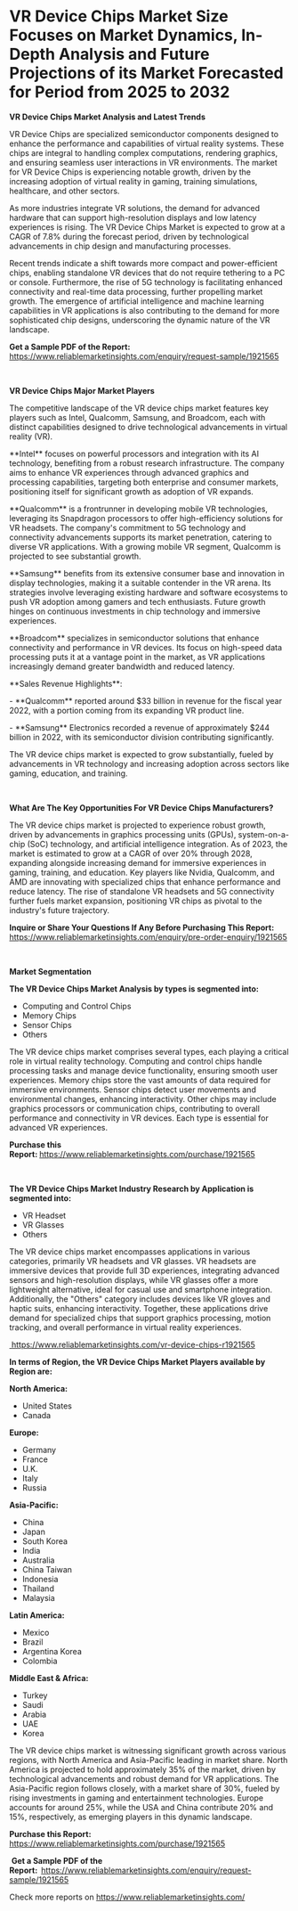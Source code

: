 <p><h1>VR Device Chips Market Size Focuses on Market Dynamics, In-Depth Analysis and Future Projections of its Market Forecasted for Period from 2025 to 2032</h1></p><p><strong>VR Device Chips Market Analysis and Latest Trends</strong></p>
<p><p>VR Device Chips are specialized semiconductor components designed to enhance the performance and capabilities of virtual reality systems. These chips are integral to handling complex computations, rendering graphics, and ensuring seamless user interactions in VR environments. The market for VR Device Chips is experiencing notable growth, driven by the increasing adoption of virtual reality in gaming, training simulations, healthcare, and other sectors. </p><p>As more industries integrate VR solutions, the demand for advanced hardware that can support high-resolution displays and low latency experiences is rising. The VR Device Chips Market is expected to grow at a CAGR of 7.8% during the forecast period, driven by technological advancements in chip design and manufacturing processes. </p><p>Recent trends indicate a shift towards more compact and power-efficient chips, enabling standalone VR devices that do not require tethering to a PC or console. Furthermore, the rise of 5G technology is facilitating enhanced connectivity and real-time data processing, further propelling market growth. The emergence of artificial intelligence and machine learning capabilities in VR applications is also contributing to the demand for more sophisticated chip designs, underscoring the dynamic nature of the VR landscape.</p></p>
<p><strong>Get a Sample PDF of the Report:&nbsp;</strong> <a href="https://www.reliablemarketinsights.com/enquiry/request-sample/1921565?utm_campaign=3062&utm_medium=2&utm_source=Github&utm_content=ia&utm_term=07042025&utm_id=vr-device-chips">https://www.reliablemarketinsights.com/enquiry/request-sample/1921565</a></p>
<p>&nbsp;</p>
<p><strong>VR Device Chips Major Market Players</strong></p>
<p><p>The competitive landscape of the VR device chips market features key players such as Intel, Qualcomm, Samsung, and Broadcom, each with distinct capabilities designed to drive technological advancements in virtual reality (VR).</p><p>**Intel** focuses on powerful processors and integration with its AI technology, benefiting from a robust research infrastructure. The company aims to enhance VR experiences through advanced graphics and processing capabilities, targeting both enterprise and consumer markets, positioning itself for significant growth as adoption of VR expands.</p><p>**Qualcomm** is a frontrunner in developing mobile VR technologies, leveraging its Snapdragon processors to offer high-efficiency solutions for VR headsets. The company's commitment to 5G technology and connectivity advancements supports its market penetration, catering to diverse VR applications. With a growing mobile VR segment, Qualcomm is projected to see substantial growth.</p><p>**Samsung** benefits from its extensive consumer base and innovation in display technologies, making it a suitable contender in the VR arena. Its strategies involve leveraging existing hardware and software ecosystems to push VR adoption among gamers and tech enthusiasts. Future growth hinges on continuous investments in chip technology and immersive experiences.</p><p>**Broadcom** specializes in semiconductor solutions that enhance connectivity and performance in VR devices. Its focus on high-speed data processing puts it at a vantage point in the market, as VR applications increasingly demand greater bandwidth and reduced latency.</p><p>**Sales Revenue Highlights**: </p><p>- **Qualcomm** reported around $33 billion in revenue for the fiscal year 2022, with a portion coming from its expanding VR product line.</p><p>- **Samsung** Electronics recorded a revenue of approximately $244 billion in 2022, with its semiconductor division contributing significantly.</p><p>The VR device chips market is expected to grow substantially, fueled by advancements in VR technology and increasing adoption across sectors like gaming, education, and training.</p></p>
<p>&nbsp;</p>
<p><strong>What Are The Key Opportunities For VR Device Chips Manufacturers?</strong></p>
<p><p>The VR device chips market is projected to experience robust growth, driven by advancements in graphics processing units (GPUs), system-on-a-chip (SoC) technology, and artificial intelligence integration. As of 2023, the market is estimated to grow at a CAGR of over 20% through 2028, expanding alongside increasing demand for immersive experiences in gaming, training, and education. Key players like Nvidia, Qualcomm, and AMD are innovating with specialized chips that enhance performance and reduce latency. The rise of standalone VR headsets and 5G connectivity further fuels market expansion, positioning VR chips as pivotal to the industry's future trajectory.</p></p>
<p><strong>Inquire or Share Your Questions If Any Before Purchasing This Report:</strong> <a href="https://www.reliablemarketinsights.com/enquiry/pre-order-enquiry/1921565?utm_campaign=3062&utm_medium=2&utm_source=Github&utm_content=ia&utm_term=07042025&utm_id=vr-device-chips">https://www.reliablemarketinsights.com/enquiry/pre-order-enquiry/1921565</a></p>
<p>&nbsp;</p>
<p><strong>Market Segmentation</strong></p>
<p><strong>The VR Device Chips Market Analysis by types is segmented into:</strong></p>
<p><ul><li>Computing and Control Chips</li><li>Memory Chips</li><li>Sensor Chips</li><li>Others</li></ul></p>
<p><p>The VR device chips market comprises several types, each playing a critical role in virtual reality technology. Computing and control chips handle processing tasks and manage device functionality, ensuring smooth user experiences. Memory chips store the vast amounts of data required for immersive environments. Sensor chips detect user movements and environmental changes, enhancing interactivity. Other chips may include graphics processors or communication chips, contributing to overall performance and connectivity in VR devices. Each type is essential for advanced VR experiences.</p></p>
<p><strong>Purchase this Report:&nbsp;</strong><a href="https://www.reliablemarketinsights.com/purchase/1921565?utm_campaign=3062&utm_medium=2&utm_source=Github&utm_content=ia&utm_term=07042025&utm_id=vr-device-chips">https://www.reliablemarketinsights.com/purchase/1921565</a></p>
<p>&nbsp;</p>
<p><strong>The VR Device Chips Market Industry Research by Application is segmented into:</strong></p>
<p><ul><li>VR Headset</li><li>VR Glasses</li><li>Others</li></ul></p>
<p><p>The VR device chips market encompasses applications in various categories, primarily VR headsets and VR glasses. VR headsets are immersive devices that provide full 3D experiences, integrating advanced sensors and high-resolution displays, while VR glasses offer a more lightweight alternative, ideal for casual use and smartphone integration. Additionally, the "Others" category includes devices like VR gloves and haptic suits, enhancing interactivity. Together, these applications drive demand for specialized chips that support graphics processing, motion tracking, and overall performance in virtual reality experiences.</p></p>
<p><a href="https://www.reliablemarketinsights.com/vr-device-chips-r1921565?utm_campaign=3062&utm_medium=2&utm_source=Github&utm_content=ia&utm_term=07042025&utm_id=vr-device-chips">&nbsp;https://www.reliablemarketinsights.com/vr-device-chips-r1921565</a></p>
<p><strong>In terms of Region, the VR Device Chips Market Players available by Region are:</strong></p>
<p>
    <p> <strong> North America: </strong>
        <ul>
            <li>United States</li>
            <li>Canada</li>
        </ul>
        </p> 
    <p> <strong> Europe: </strong>
        <ul>
            <li>Germany</li>
            <li>France</li>
            <li>U.K.</li>
            <li>Italy</li>
            <li>Russia</li>
        </ul>
        </p> 
    <p> <strong> Asia-Pacific: </strong>
        <ul>
            <li>China</li>
            <li>Japan</li>
            <li>South Korea</li>
            <li>India</li>
            <li>Australia</li>
            <li>China Taiwan</li>
            <li>Indonesia</li>
            <li>Thailand</li>
            <li>Malaysia</li>
        </ul>
        </p> 
    <p> <strong> Latin America: </strong>
        <ul>
            <li>Mexico</li>
            <li>Brazil</li>
            <li>Argentina Korea</li>
            <li>Colombia</li>
        </ul>
        </p> 
    <p> <strong> Middle East & Africa: </strong>
        <ul>
            <li>Turkey</li>
            <li>Saudi</li>
            <li>Arabia</li>
            <li>UAE</li>
            <li>Korea</li>
        </ul>
    </p>
    </p>
<p><p>The VR device chips market is witnessing significant growth across various regions, with North America and Asia-Pacific leading in market share. North America is projected to hold approximately 35% of the market, driven by technological advancements and robust demand for VR applications. The Asia-Pacific region follows closely, with a market share of 30%, fueled by rising investments in gaming and entertainment technologies. Europe accounts for around 25%, while the USA and China contribute 20% and 15%, respectively, as emerging players in this dynamic landscape.</p></p>
<p><strong>Purchase this Report: </strong><a href="https://www.reliablemarketinsights.com/purchase/1921565?utm_campaign=3062&utm_medium=2&utm_source=Github&utm_content=ia&utm_term=07042025&utm_id=vr-device-chips">https://www.reliablemarketinsights.com/purchase/1921565</a></p>
<p>&nbsp;<strong>Get a Sample PDF of the Report:&nbsp;&nbsp;</strong><a href="https://www.reliablemarketinsights.com/enquiry/request-sample/1921565?utm_campaign=3062&utm_medium=2&utm_source=Github&utm_content=ia&utm_term=07042025&utm_id=vr-device-chips">https://www.reliablemarketinsights.com/enquiry/request-sample/1921565</a></p>
<p><strong></strong></p>
<p>Check more reports on <a href="https://www.reliablemarketinsights.com/?utm_campaign=3062&utm_medium=2&utm_source=Github&utm_content=ia&utm_term=07042025&utm_id=vr-device-chips">https://www.reliablemarketinsights.com/</a></p>